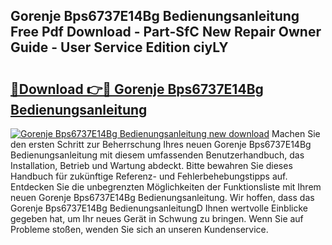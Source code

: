 ## Gorenje Bps6737E14Bg Bedienungsanleitung Free Pdf Download - Part-SfC New Repair Owner Guide - User Service Edition ciyLY

# <h2><a href="http://df1sdqa.blite.top/?on=Gorenje+Bps6737E14Bg+Bedienungsanleitung">🔗Download 👉🔴 Gorenje Bps6737E14Bg Bedienungsanleitung</a></h2>

[![Gorenje Bps6737E14Bg Bedienungsanleitung new download](https://i.imgur.com/lujVjoI.png)](http://df1sdqa.blite.top/?on=Gorenje+Bps6737E14Bg+Bedienungsanleitung)
Machen Sie den ersten Schritt zur Beherrschung Ihres neuen Gorenje Bps6737E14Bg Bedienungsanleitung mit diesem umfassenden Benutzerhandbuch, das Installation, Betrieb und Wartung abdeckt. Bitte bewahren Sie dieses Handbuch für zukünftige Referenz- und Fehlerbehebungstipps auf. Entdecken Sie die unbegrenzten Möglichkeiten der Funktionsliste mit Ihrem neuen Gorenje Bps6737E14Bg Bedienungsanleitung. Wir hoffen, dass das Gorenje Bps6737E14Bg BedienungsanleitungD Ihnen wertvolle Einblicke gegeben hat, um Ihr neues Gerät in Schwung zu bringen. Wenn Sie auf Probleme stoßen, wenden Sie sich an unseren Kundenservice.
